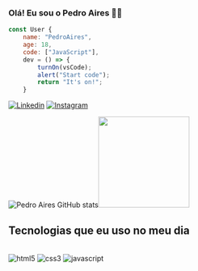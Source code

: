 
### Olá! Eu sou o Pedro Aires 🧔🏻

```js
const User {
    name: "PedroAires",
    age: 18, 
    code: ["JavaScript"],
    dev = () => {
        turnOn(vsCode);
        alert("Start code");
        return "It's on!";
    }
```

[![Linkedin](https://img.shields.io/badge/LinkedIn-0077B5?style=for-the-badge&logo=linkedin&logoColor=white)](https://www.linkedin.com/in/pedro-aires-8b70a1265/) [![Instagram](https://img.shields.io/badge/Instagram-E4405F?style=for-the-badge&logo=instagram&logoColor=white)](https://instagram.com/___.aires/)

![Pedro Aires GitHub stats](https://github-readme-stats.vercel.app/api?username=PedroAiires&show_icons=true&theme=merko)<img height="180em" src="https://github-readme-stats.vercel.app/api/top-langs/?username=PedroAiires&layout=compact&langs_count=7&theme=midnight-purple"/>

## Tecnologias que eu uso no meu dia

<div style="display: inline_block"><br/>
    <img aling="center" alt="html5"  src="https://img.shields.io/badge/HTML5-E34F26?style=for-the-badge&logo=html5&logoColor=white" />
    <img aling="center" alt="css3"  src="https://img.shields.io/badge/CSS3-1572B6?style=for-the-badge&logo=css3&logoColor=white" />
    <img aling="center" alt="javascript"  src="https://img.shields.io/badge/JavaScript-323330?style=for-the-badge&logo=javascript&logoColor=F7DF1E" />
    

</div>

